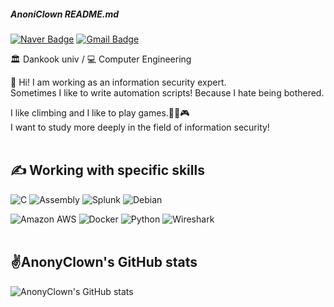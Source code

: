 ##### AnoniClown README.md <p> 
[![Naver Badge](https://img.shields.io/badge/Naver-03C75A?style=flat-square&logo=Naver&logoColor=white&link=mailto:rlatngus1691@naver.com)](mailto:skyt1236@naver.com)
[![Gmail Badge](https://img.shields.io/badge/Gmail-EA4335?style=flat-square&logo=Gmail&logoColor=white&link=mailto:skyt1258@gmail.com)](mailto:skyt1258@gmail.com)<p>
  
🏛️ Dankook univ / 💻 Computer Engineering<p>

🙌 Hi! I am working as an information security expert.
<br>Sometimes I like to write automation scripts! Because I hate being bothered.

I like climbing and I like to play games.🧗‍♂️🎮
<br>I want to study more deeply in the field of information security!
<br> 
<br>
## ✍ Working with specific skills
![C](https://img.shields.io/badge/C-A8B9CC.svg?&style=for-the-badge&logo=C&logoColor=white)
![Assembly](https://img.shields.io/badge/AssemblyScript-007AAC.svg?&style=for-the-badge&logo=AssemblyScript&logoColor=white)
![Splunk](https://img.shields.io/badge/Splunk-000000.svg?&style=for-the-badge&logo=Splunk&logoColor=white)
![Debian](https://img.shields.io/badge/Debian-A81D33.svg?&style=for-the-badge&logo=Debian&logoColor=white)

![Amazon AWS](https://img.shields.io/badge/Amazon_AWS-232F3E.svg?&style=for-the-badge&logo=Amazon_AWS&logoColor=white)
![Docker](https://img.shields.io/badge/Docker-2496ED.svg?&style=for-the-badge&logo=Docker&logoColor=white)
![Python](https://img.shields.io/badge/Python-3776AB.svg?&style=for-the-badge&logo=Python&logoColor=white)
![Wireshark](https://img.shields.io/badge/Wireshark-1679A7.svg?&style=for-the-badge&logo=Wireshark&logoColor=white)
<br> 
<br>
## ✌AnonyClown's GitHub stats
![AnonyClown's GitHub stats](https://github-readme-stats.vercel.app/api?username=AnonyClown&show_icons=true&theme=dark)
